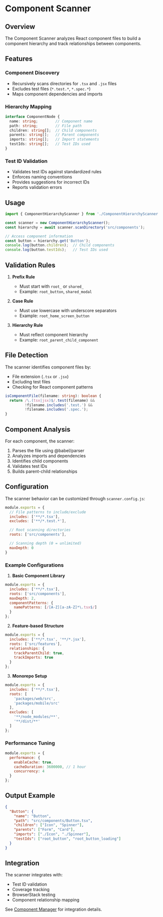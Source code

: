 # Component Scanner

## Overview
The Component Scanner analyzes React component files to build a component hierarchy and track relationships between components.

## Features

### Component Discovery
- Recursively scans directories for `.tsx` and `.jsx` files
- Excludes test files (`*.test.*`, `*.spec.*`)
- Maps component dependencies and imports

### Hierarchy Mapping
```typescript
interface ComponentNode {
  name: string;        // Component name
  path: string;        // File path
  children: string[];  // Child components
  parents: string[];   // Parent components
  imports: string[];   // Import statements
  testIds: string[];   // Test IDs used
}
```

### Test ID Validation
- Validates test IDs against standardized rules
- Enforces naming conventions
- Provides suggestions for incorrect IDs
- Reports validation errors

## Usage

```typescript
import { ComponentHierarchyScanner } from './ComponentHierarchyScanner';

const scanner = new ComponentHierarchyScanner();
const hierarchy = await scanner.scanDirectory('src/components');

// Access component information
const button = hierarchy.get('Button');
console.log(button.children);  // Child components
console.log(button.testIds);   // Test IDs used
```

## Validation Rules

1. **Prefix Rule**
   - Must start with `root_` or `shared_`
   - Example: `root_button`, `shared_modal`

2. **Case Rule**
   - Must use lowercase with underscore separators
   - Example: `root_home_screen_button`

3. **Hierarchy Rule**
   - Must reflect component hierarchy
   - Example: `root_parent_child_component`

## File Detection

The scanner identifies component files by:
- File extension (`.tsx` or `.jsx`)
- Excluding test files
- Checking for React component patterns

```typescript
isComponentFile(filename: string): boolean {
  return /\.(tsx|jsx)$/.test(filename) && 
         !filename.includes('.test.') &&
         !filename.includes('.spec.');
}
```

## Component Analysis

For each component, the scanner:
1. Parses the file using @babel/parser
2. Analyzes imports and dependencies
3. Identifies child components
4. Validates test IDs
5. Builds parent-child relationships

## Configuration

The scanner behavior can be customized through `scanner.config.js`:

```javascript
module.exports = {
  // File patterns to include/exclude
  includes: ['**/*.tsx'],
  excludes: ['**/*.test.*'],

  // Root scanning directories
  roots: ['src/components'],

  // Scanning depth (0 = unlimited)
  maxDepth: 0
}
```

### Example Configurations

1. **Basic Component Library**
```javascript
module.exports = {
  includes: ['**/*.tsx'],
  roots: ['src/components'],
  maxDepth: 2,
  componentPatterns: {
    namePatterns: [/[A-Z][a-zA-Z]*\.tsx$/]
  }
};
```

2. **Feature-based Structure**
```javascript
module.exports = {
  includes: ['**/*.tsx', '**/*.jsx'],
  roots: ['src/features'],
  relationships: {
    trackParentChild: true,
    trackImports: true
  }
};
```

3. **Monorepo Setup**
```javascript
module.exports = {
  includes: ['**/*.tsx'],
  roots: [
    'packages/web/src',
    'packages/mobile/src'
  ],
  excludes: [
    '**/node_modules/**',
    '**/dist/**'
  ]
};
```

### Performance Tuning

```javascript
module.exports = {
  performance: {
    enableCache: true,
    cacheDuration: 3600000, // 1 hour
    concurrency: 4
  }
};
```

## Output Example

```json
{
  "Button": {
    "name": "Button",
    "path": "src/components/Button.tsx",
    "children": ["Icon", "Spinner"],
    "parents": ["Form", "Card"],
    "imports": ["./Icon", "./Spinner"],
    "testIds": ["root_button", "root_button_loading"]
  }
}
```

## Integration

The scanner integrates with:
- Test ID validation
- Coverage tracking
- BrowserStack testing
- Component relationship mapping

See [Component Manager](../managers/README.md) for integration details.

